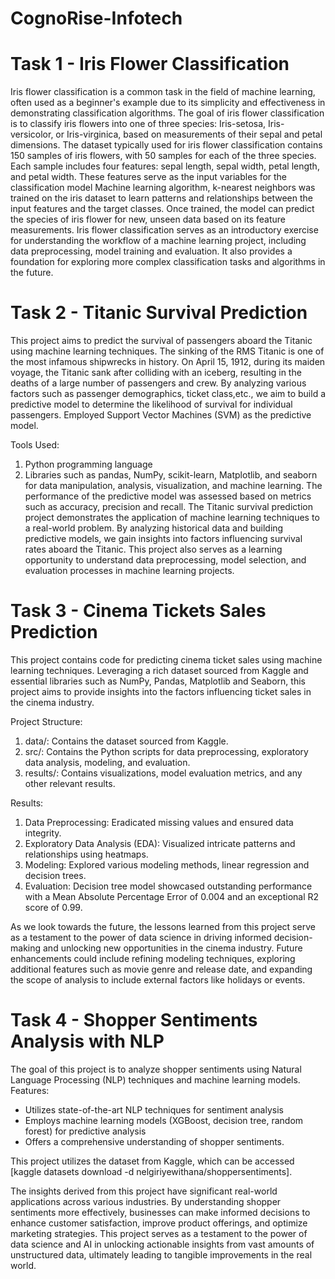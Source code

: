 # CognoRise-Infotech

# Task 1 - Iris Flower Classification
Iris flower classification is a common task in the field of machine learning, often used as a beginner's example due to its simplicity and effectiveness in demonstrating classification algorithms. The goal of iris flower classification is to classify iris flowers into one of three species: Iris-setosa, Iris-versicolor, or Iris-virginica, based on measurements of their sepal and petal dimensions.
The dataset typically used for iris flower classification contains 150 samples of iris flowers, with 50 samples for each of the three species. Each sample includes four features: sepal length, sepal width, petal length, and petal width. These features serve as the input variables for the classification model
Machine learning algorithm, k-nearest neighbors was trained on the iris dataset to learn patterns and relationships between the input features and the target classes. Once trained, the model can predict the species of iris flower for new, unseen data based on its feature measurements.
Iris flower classification serves as an introductory exercise for understanding the workflow of a machine learning project, including data preprocessing, model training and evaluation. It also provides a foundation for exploring more complex classification tasks and algorithms in the future.

# Task 2 - Titanic Survival Prediction
This project aims to predict the survival of passengers aboard the Titanic using machine learning techniques. The sinking of the RMS Titanic is one of the most infamous shipwrecks in history. On April 15, 1912, during its maiden voyage, the Titanic sank after colliding with an iceberg, resulting in the deaths of a large number of passengers and crew. By analyzing various factors such as passenger demographics, ticket class,etc., we aim to build a predictive model to determine the likelihood of survival for individual passengers.
Employed Support Vector Machines (SVM) as the predictive model.

Tools Used:
1) Python programming language
2) Libraries such as pandas, NumPy, scikit-learn, Matplotlib, and seaborn for data manipulation, analysis, visualization, and machine learning.
The performance of the predictive model was assessed based on metrics such as accuracy, precision and recall.
The Titanic survival prediction project demonstrates the application of machine learning techniques to a real-world problem. By analyzing historical data and building predictive models, we gain insights into factors influencing survival rates aboard the Titanic. This project also serves as a learning opportunity to understand data preprocessing, model selection, and evaluation processes in machine learning projects.

# Task 3 -  Cinema Tickets Sales Prediction
This project contains code for predicting cinema ticket sales using machine learning techniques. Leveraging a rich dataset sourced from Kaggle and essential libraries such as NumPy, Pandas, Matplotlib and Seaborn, this project aims to provide insights into the factors influencing ticket sales in the cinema industry. 

Project Structure:
1) data/: Contains the dataset sourced from Kaggle.
2) src/: Contains the Python scripts for data preprocessing, exploratory data analysis, modeling, and evaluation.
3) results/: Contains visualizations, model evaluation metrics, and any other relevant results.

Results:
1) Data Preprocessing: Eradicated missing values and ensured data integrity.
2) Exploratory Data Analysis (EDA): Visualized intricate patterns and relationships using heatmaps.
3) Modeling: Explored various modeling methods, linear regression and decision trees.
4) Evaluation: Decision tree model showcased outstanding performance with a Mean Absolute Percentage Error of 0.004 and an exceptional R2 score of 0.99.

As we look towards the future, the lessons learned from this project serve as a testament to the power of data science in driving informed decision-making and unlocking new opportunities in the cinema industry. Future enhancements could include refining modeling techniques, exploring additional features such as movie genre and release date, and expanding the scope of analysis to include external factors like holidays or events.

# Task 4 - Shopper Sentiments Analysis with NLP
The goal of this project is to analyze shopper sentiments using Natural Language Processing (NLP) techniques and machine learning models.
Features:
- Utilizes state-of-the-art NLP techniques for sentiment analysis
- Employs machine learning models (XGBoost, decision tree, random forest) for predictive analysis
- Offers a comprehensive understanding of shopper sentiments. 

This project utilizes the dataset from Kaggle, which can be accessed [kaggle datasets download -d nelgiriyewithana/shoppersentiments].

The insights derived from this project have significant real-world applications across various industries. By understanding shopper sentiments more effectively, businesses can make informed decisions to enhance customer satisfaction, improve product offerings, and optimize marketing strategies. This project serves as a testament to the power of data science and AI in unlocking actionable insights from vast amounts of unstructured data, ultimately leading to tangible improvements in the real world.


